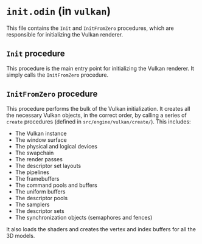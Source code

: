 # `init.odin` (in `vulkan`)

This file contains the `Init` and `InitFromZero` procedures, which are responsible for initializing the Vulkan renderer.

## `Init` procedure

This procedure is the main entry point for initializing the Vulkan renderer. It simply calls the `InitFromZero` procedure.

## `InitFromZero` procedure

This procedure performs the bulk of the Vulkan initialization. It creates all the necessary Vulkan objects, in the correct order, by calling a series of `create` procedures (defined in `src/engine/vulkan/create/`). This includes:

-   The Vulkan instance
-   The window surface
-   The physical and logical devices
-   The swapchain
-   The render passes
-   The descriptor set layouts
-   The pipelines
-   The framebuffers
-   The command pools and buffers
-   The uniform buffers
-   The descriptor pools
-   The samplers
-   The descriptor sets
-   The synchronization objects (semaphores and fences)

It also loads the shaders and creates the vertex and index buffers for all the 3D models.
